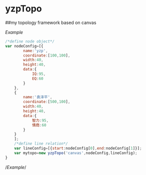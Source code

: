 # yzpTopo
##my topology framework based on canvas

*Example*
<br>

```javascript
/*define node object*/
var nodeConfig=[{
		name:'yzp',
		coordinate:[100,100],
		width:40,
		height:40,
		data:{
			IQ:95,
			EQ:60
		}
	},
	{
		name:'袁泽平',
		coordinate:[500,100],
		width:40,
		height:40,
		data:{
			智力:95,
			情商:60
		}
	}
	];
	/*define line relation*/
	var lineConfig=[{start:nodeConfig[0],end:nodeConfig[1]}];
	var mytopo=new yzpTopo('canvas',nodeConfig,lineConfig);
}
```
/*Example*/
